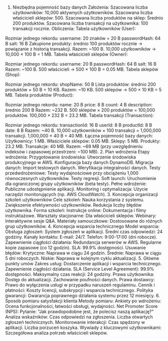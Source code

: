 1. Niezbędna pojemność bazy danych
Założenia:
Szacowana liczba użytkowników: 10,000 aktywnych użytkowników.
Szacowana liczba właścicieli sklepów: 500.
Szacowana liczba produktów na sklep: Średnio 200 produktów.
Szacowana liczba transakcji na użytkownika: 100 transakcji rocznie.
Obliczenia:
Tabela użytkowników (User):

Rozmiar jednego rekordu:
username: 20 znaków = 20 B
passwordHash: 64 B
salt: 16 B
Zakupione produkty: średnio 100 produktów rocznie → powiązanie z historią transakcji.
Razem: ~100 B.
10,000 użytkowników → 10,000 × 100 B = 1 MB.
Tabela właścicieli sklepów (Owner):

Rozmiar jednego rekordu:
username: 20 B
passwordHash: 64 B
salt: 16 B
Razem: ~100 B.
500 właścicieli → 500 × 100 B = 0.05 MB.
Tabela sklepów (Shop):

Rozmiar jednego rekordu:
shopName: 50 B
Lista produktów: średnio 200 produktów × 50 B = 10 KB.
Razem: ~10 KB.
500 sklepów → 500 × 10 KB = 5 MB.
Tabela produktów (Product):

Rozmiar jednego rekordu:
name: 20 B
price: 8 B
count: 4 B
description: średnio 200 B
Razem: ~232 B.
500 sklepów × 200 produktów = 100,000 produktów.
100,000 × 232 B = 23.2 MB.
Tabela transakcji (Transaction):

Rozmiar jednego rekordu:
transactionId: 16 B
userId: 8 B
productId: 8 B
date: 8 B
Razem: ~40 B.
10,000 użytkowników × 100 transakcji = 1,000,000 transakcji.
1,000,000 × 40 B = 40 MB.
Łączna pojemność bazy danych:
Użytkownicy: 1 MB.
Właściciele sklepów: 0.05 MB.
Sklepy: 5 MB.
Produkty: 23.2 MB.
Transakcje: 40 MB.
Razem: ~69 MB (przy uwzględnieniu indeksów i zapasowej przestrzeni: ~100 MB).
2. Plan wdrożenia
Etapy wdrożenia:
Przygotowanie środowiska:
Utworzenie środowiska produkcyjnego w AWS.
Konfiguracja bazy danych DynamoDB.
Migracja danych:
Import testowych danych.
Weryfikacja integralności danych.
Testy przedwdrożeniowe:
Testy wydajnościowe przy obciążeniu 1,000 równoczesnych użytkowników.
Testy regresji.
Soft launch:
Uruchomienie dla ograniczonej grupy użytkowników (beta testy).
Pełne wdrożenie:
Publiczne udostępnienie aplikacji.
Monitoring i optymalizacja:
Użycie narzędzi monitorujących (np. AWS CloudWatch).
3. Koncepcja organizacji szkoleń użytkowników
Cele szkoleń:
Nauka korzystania z systemu.
Zwiększenie efektywności użytkowników.
Redukcja liczby błędów użytkownika.
Forma szkoleń:
Instrukcje online: Dokumentacja i filmy instruktażowe.
Warsztaty stacjonarne: Dla właścicieli sklepów.
Webinary: Interaktywne sesje Q&A.
Materiały samouczkowe: Dostosowane do różnych grup użytkowników.
4. Koncepcja wsparcia technicznego
Model wsparcia:
Obsługa zgłoszeń:
System zgłoszeń w aplikacji.
Średni czas odpowiedzi: 24 godziny.
Kanały kontaktu:
E-mail: 24/7.
Telefon: 9:00-17:00 (dni robocze).
Zapewnienie ciągłości działania:
Redundancja serwerów w AWS.
Regularne kopie zapasowe (co 12 godzin).
SLA: 99.9% dostępności.
Usuwanie błędów:
Krytyczne: Naprawa w ciągu 24 godzin.
Średnie: Naprawa w ciągu 5 dni roboczych.
Niskie: Naprawa w kolejnym cyklu aktualizacji.
5. Główne punkty umów
Zakres usług:
Dostarczenie aplikacji i wsparcia technicznego.
Zapewnienie ciągłości działania.
SLA (Service Level Agreement):
99.9% dostępności.
Maksymalny czas reakcji: 24 godziny.
Prawa użytkownika:
Dostęp do aktualizacji.
Zachowanie poufności danych.
Prawa dostawcy:
Prawo do wyłączenia usługi w przypadku naruszeń regulaminu.
Cennik i płatności:
Koszty licencji, subskrypcji i wsparcia technicznego.
Polityka gwarancji:
Gwarancja poprawnego działania systemu przez 12 miesięcy.
6. Sposób pomiaru satysfakcji klienta
Metody pomiaru:
Ankiety po wdrożeniu:
Ocena funkcjonalności, łatwości obsługi, wydajności.
Net Promoter Score (NPS):
Pytanie: "Jak prawdopodobne jest, że polecisz naszą aplikację?"
Analiza wskaźników:
Czas odpowiedzi na zgłoszenia.
Liczba otwartych zgłoszeń technicznych.
Monitorowanie interakcji:
Czas spędzony w aplikacji.
Liczba porzuceń koszyka.
Wywiady z kluczowymi użytkownikami:
Szczegółowa analiza potrzeb właścicieli sklepów.






